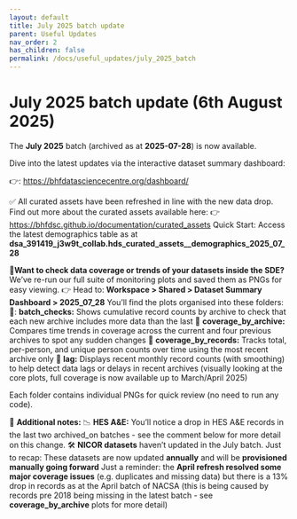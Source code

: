 ```yaml
---
layout: default
title: July 2025 batch update
parent: Useful Updates
nav_order: 2
has_children: false
permalink: /docs/useful_updates/july_2025_batch
---
```


# July 2025 batch update (6th August 2025)

The **July 2025** batch (archived as at **2025-07-28**) is now available.

Dive into the latest updates via the interactive dataset summary dashboard:

👉: https://bhfdatasciencecentre.org/dashboard/

✅ All curated assets have been refreshed in line with the new data drop.
Find out more about the curated assets available here:
👉 https://bhfdsc.github.io/documentation/curated_assets
Quick Start: Access the latest demographics table as at **dsa_391419_j3w9t_collab.hds_curated_assets__demographics_2025_07_28**

👀**Want to check data coverage or trends of your datasets inside the SDE?**
We’ve re-run our full suite of monitoring plots and saved them as PNGs for easy viewing.
👉 Head to:
**Workspace > Shared > Dataset Summary Dashboard > 2025_07_28**
You’ll find the plots organised into these folders:
📁: **batch_checks:** Shows cumulative record counts by archive to check that each new archive includes more data than the last
📁 **coverage_by_archive:** Compares time trends in coverage across the current and four previous archives to spot any sudden changes
📁 **coverage_by_records:** Tracks total, per-person, and unique person counts over time using the most recent archive only
📁 **lag:** Displays recent monthly record counts (with smoothing) to help detect data lags or delays in recent archives (visually looking at the core plots, full coverage is now available up to March/April 2025)

Each folder contains individual PNGs for quick review (no need to run any code).

📌 **Additional notes:**
📉 **HES A&E:** You’ll notice a drop in HES A&E records in the last two archived_on batches - see the comment below for more detail on this change.
🛠️ **NICOR datasets** haven’t updated in the July batch. Just to recap:
These datasets are now updated **annually** and will be **provisioned manually going forward**
Just a reminder: the **April refresh resolved some major coverage issues** (e.g. duplicates and missing data) but there is a 13% drop in records as at the April batch of NACSA (this is being caused by records pre 2018 being missing in the latest batch - see **coverage_by_archive** plots for more detail)

